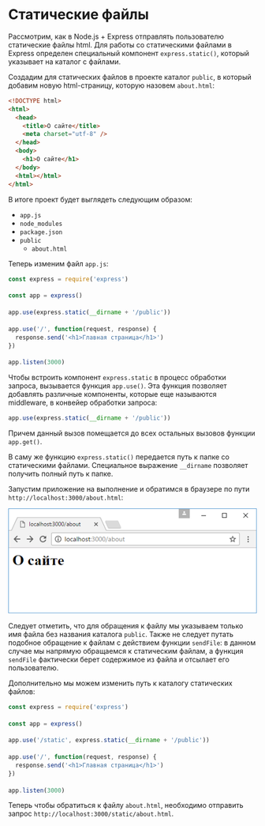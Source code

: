 # Статические файлы

Рассмотрим, как в Node.js + Express отправлять пользователю статические файлы html. Для работы со статическими файлами в Express определен специальный компонент `express.static()`, который указывает на каталог с файлами.

Создадим для статических файлов в проекте каталог `public`, в который добавим новую html-страницу, которую назовем `about.html`:

```html
<!DOCTYPE html>
<html>
  <head>
    <title>О сайте</title>
    <meta charset="utf-8" />
  </head>
  <body>
    <h1>О сайте</h1>
  </body>
  <html></html>
</html>
```

В итоге проект будет выглядеть следующим образом:

- `app.js`
- `node_modules`
- `package.json`
- `public`
  - `about.html`

Теперь изменим файл `app.js`:

```js
const express = require('express')

const app = express()

app.use(express.static(__dirname + '/public'))

app.use('/', function(request, response) {
  response.send('<h1>Главная страница</h1>')
})

app.listen(3000)
```

Чтобы встроить компонент `express.static` в процесс обработки запроса, вызывается функция `app.use()`. Эта функция позволяет добавлять различные компоненты, которые еще называются middleware, в конвейер обработки запроса:

```js
app.use(express.static(__dirname + '/public'))
```

Причем данный вызов помещается до всех остальных вызовов функции `app.get()`.

В саму же функцию `express.static()` передается путь к папке со статическими файлами. Специальное выражение `__dirname` позволяет получить полный путь к папке.

Запустим приложение на выполнение и обратимся в браузере по пути `http://localhost:3000/about.html`:

![4.4.png](4.4.png)

Следует отметить, что для обращения к файлу мы указываем только имя файла без названия каталога `public`. Также не следует путать подобное обращение к файлам с действием функции `sendFile`: в данном случае мы напрямую обращаемся к статическим файлам, а функция `sendFile` фактически берет содержимое из файла и отсылает его пользователю.

Дополнительно мы можем изменить путь к каталогу статических файлов:

```js
const express = require('express')

const app = express()

app.use('/static', express.static(__dirname + '/public'))

app.use('/', function(request, response) {
  response.send('<h1>Главная страница</h1>')
})

app.listen(3000)
```

Теперь чтобы обратиться к файлу `about.html`, необходимо отправить запрос `http://localhost:3000/static/about.html`.
